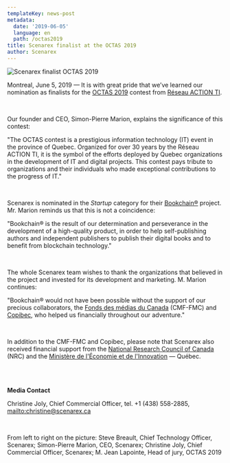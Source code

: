 ```yaml
---
templateKey: news-post
metadata:
  date: '2019-06-05'
  language: en
  path: /octas2019
title: Scenarex finalist at the OCTAS 2019
author: Scenarex
---
```

<img src="/img/octas19.jpg" alt="Scenarex finalist OCTAS 2019">

Montreal, June 5, 2019 — It is with great pride that we’ve learned our nomination as finalists for the [OCTAS 2019](https://www.actionti.com/octas19/) contest from [Réseau ACTION TI](https://www.actionti.com/).

<br>

Our founder and CEO, Simon-Pierre Marion, explains the significance of this contest:

"The OCTAS contest is a prestigious information technology (IT) event in the province of Quebec. Organized for over 30 years by the Réseau ACTION TI, it is the symbol of the efforts deployed by Quebec organizations in the development of IT and digital projects. This contest pays tribute to organizations and their individuals who made exceptional contributions to the progress of IT."

<br>

Scenarex is nominated in the _Startup_ category for their [Bookchain®](https://www.bookchain.ca/en/) project. Mr. Marion reminds us that this is not a coincidence:

"Bookchain® is the result of our determination and perseverance in the development of a high-quality product, in order to help self-publishing authors and independent publishers to publish their digital books and to benefit from blockchain technology."

<br>

The whole Scenarex team wishes to thank the organizations that believed in the project and invested for its development and marketing. M. Marion continues:

"Bookchain® would not have been possible without the support of our precious collaborators, the [Fonds des médias du Canada](https://www.cmf-fmc.ca/en-ca/about-us) (CMF-FMC) and [Copibec](https://www.copibec.ca/en), who helped us financially throughout our adventure."

<br>

In addition to the CMF-FMC and Copibec, please note that Scenarex also received financial support from the [National Research Council of Canada](https://nrc.canada.ca/en) (NRC) and the [Ministère de l'Économie et de l'Innovation](https://www.economie.gouv.qc.ca/ministere/english/about-us/) — Québec.

<br>

<br>

**Media Contact**

Christine Joly, Chief Commercial Officer, tel. +1 (438) 558-2885, <mailto:christine@scenarex.ca>

<br>

From left to right on the picture: Steve Breault, Chief Technology Officer, Scenarex; Simon-Pierre Marion, CEO, Scenarex; Christine Joly, Chief Commercial Officer, Scenarex; M. Jean Lapointe, Head of jury, OCTAS 2019
